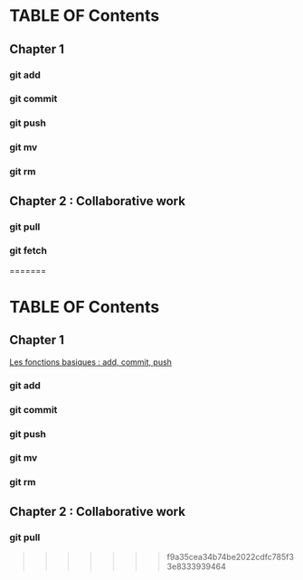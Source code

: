 
# TABLE OF Contents

## Chapter 1
### git add 
### git commit
### git push
### git mv
### git rm

## Chapter 2 : Collaborative work
### git pull
### git fetch
=======
# TABLE OF Contents

## Chapter 1
[Les fonctions basiques : add, commit, push](chapters/chapter1.md)
### git add 
### git commit
### git push
### git mv
### git rm

## Chapter 2 : Collaborative work
### git pull
>>>>>>> f9a35cea34b74be2022cdfc785f33e8333939464
